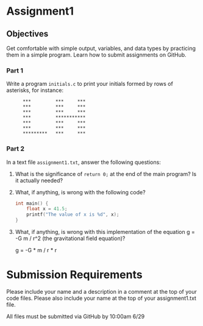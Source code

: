 # Assignment1

## Objectives
Get comfortable with simple output, variables, and data types by practicing them in a simple program.
Learn how to submit assignments on GitHub.

### Part 1
Write a program `initials.c` to print your initials formed by rows of asterisks, for instance:
```
      ***         ***     ***
      ***         ***     ***
      ***         ***     ***
      ***         ***********
      ***         ***     ***
      ***         ***     ***
      *********   ***     ***
```

### Part 2
In a text file `assignment1.txt`, answer the following questions:

1.  What is the significance of `return 0;` at the end of the main program?  Is it actually needed?

2.  What, if anything, is wrong with the following code?

    ```c
    int main() {  
        float x = 41.5;  
        printf("The value of x is %d", x);  
    }  
    ```
3.  What, if anything, is wrong with this implementation of the equation g = -G m / r^2 (the gravitational field equation)?

    g = -G * m / r * r


# Submission Requirements
Please include your name and a description in a comment at the top of your code files.  Please also include your name at the top of your assignment1.txt file.

All files must be submitted via GitHub by 10:00am 6/29

